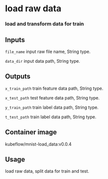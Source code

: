 # load raw data

### load and transform data for train

## Inputs

`file_name` input raw file name, String type.

`data_dir` input data path, String type.

## Outputs

`x_train_path` train feature data path, String type.

`x_test_path` test feature data path, String type.

`y_train_path` train label data path, String type.

`t_test_path` train label data path, String type.

## Container image

kubeflow/mnist-load_data:v0.0.4

## Usage

load raw data, split data for train and test.



